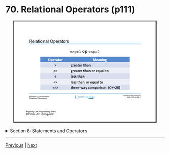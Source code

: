 # 70. Relational Operators (p111)

<p align="center" >
    <img src="../images/70_Relational-Operators.png" width="90%" >  
     
</p> 

<details>
  <summary> Section 8: Statements and Operators </summary>

  -   using `g++`
  ```
  g++ -Wall -std=c++14 main.cpp  
  ```

  - [Codebase: 70. Relational Operators](../codebase/S8_Statements-and-Operators/RelationalOperators/)

</details>


---

[Previous](./69_Testing-for-Equality.md) | [Next](./71_Logical-Operators.md)
